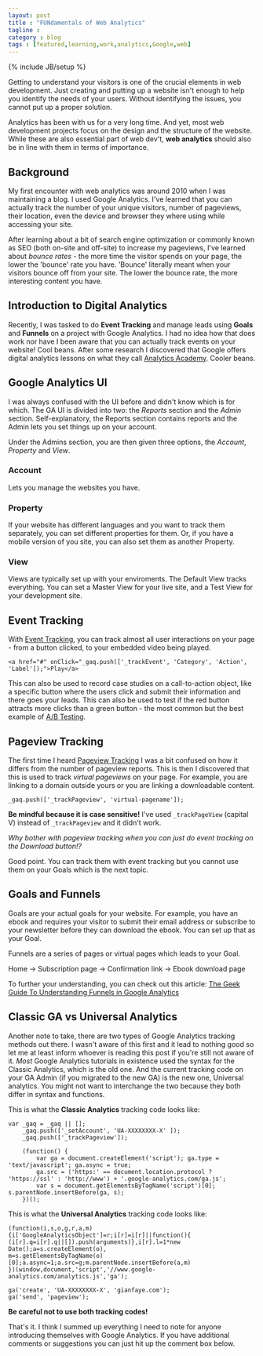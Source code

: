 ```yaml
---
layout: post
title : "FUNdamentals of Web Analytics"
tagline : 
category : blog
tags : [featured,learning,work,analytics,Google,web]
---
```

{% include JB/setup %}

Getting to understand your visitors is one of the crucial elements in web development. Just creating and putting up a website isn't enough to help you identify the needs of your users. Without identifying the issues, you cannot put up a proper solution. 

Analytics has been with us for a very long time. And yet, most web development projects focus on the design and the structure of the website. While these are also essential part of web dev't, **web analytics** should also be in line with them in terms of importance.


## Background

My first encounter with web analytics was around 2010 when I was maintaining a blog. I used Google Analytics. I've learned that you can actually track the number of your unique visitors, number of pageviews, their location, even the device and browser they where using while accessing your site.

After learning about a bit of search engine optimization or commonly known as SEO (both on-site and off-site) to increase my pageviews, I've learned about _bounce rates_ - the more time the visitor spends on your page, the lower the 'bounce' rate you have. 'Bounce' literally meant when your visitors bounce off from your site. The lower the bounce rate, the more interesting content you have.


## Introduction to Digital Analytics

Recently, I was tasked to do **Event Tracking** and manage leads using **Goals** and **Funnels** on a project with Google Analytics. I had no idea how that does work nor have I been aware that you can actually track events on your website! Cool beans. After some research I discovered that Google offers digital analytics lessons on what they call [Analytics Academy](https://analyticsacademy.withgoogle.com/course). Cooler beans.

## Google Analytics UI

I was always confused with the UI before and didn't know which is for which. The GA UI is divided into two: the *Reports* section and the *Admin* section. Self-explanatory, the Reports section contains reports and the Admin lets you set things up on your account. 

Under the Admins section, you are then given three options, the *Account*, *Property* and *View*.

### Account 
Lets you manage the websites you have.

### Property 
If your website has different languages and you want to track them separately, you can set different properties for them. Or, if you have a mobile version of you site, you can also set them as another Property.

### View
Views are typically set up with your enviroments. The Default View tracks everything. You can set a Master View for your live site, and a Test View for your development site.

## Event Tracking

With [Event Tracking](https://developers.google.com/analytics/devguides/collection/gajs/eventTrackerGuide), you can track almost all user interactions on your page - from a button clicked, to your embedded video being played. 

	<a href="#" onClick="_gaq.push(['_trackEvent', 'Category', 'Action', 'Label']);">Play</a>

This can also be used to record case studies on a call-to-action object, like a specific button where the users click and submit their information and there goes your leads. This can also be used to test if the red button attracts more clicks than a green button - the most common but the best example of [A/B Testing](http://www.smashingmagazine.com/2010/06/24/the-ultimate-guide-to-a-b-testing/).

## Pageview Tracking

The first time I heard [Pageview Tracking](https://developers.google.com/analytics/devguides/collection/gajs/methods/gaJSApiBasicConfiguration?csw=1#_gat.GA_Tracker_._trackPageview) I was a bit confused on how it differs from
the number of pageview reports. This is then I discovered that this is used to track *virtual pageviews* on your page. For example, you are linking to a domain outside yours or you are linking a downloadable content. 

	_gaq.push(['_trackPageview', 'virtual-pagename']);

**Be mindful because it is case sensitive!** I've used `_trackPageView` (capital V) instead of `_trackPageview` and it didn't work.

*Why bother with pageview tracking when you can just do event tracking on the Download button!?* 

Good point. You can track them with event tracking but you cannot use them on your Goals which is the next topic.

## Goals and Funnels

Goals are your actual goals for your website. For example, you have an ebook and requires your visitor to submit their email address or subscribe to your newsletter before they can download the ebook. You can set up that as your Goal.

Funnels are a series of pages or virtual pages which leads to your Goal. 

Home -> Subscription page -> Confirmation link -> Ebook download page

To further your understanding, you can check out this article: 
[The Geek Guide To Understanding Funnels in Google Analytics](http://www.seotakeaways.com/the-geek-guide-to-understanding-funnels-in-google-analytics/)

## Classic GA vs Universal Analytics

Another note to take, there are two types of Google Analytics tracking methods out there. I wasn't aware of this first and it lead to nothing good so let me at least inform whoever is reading this post if you're still not aware of it. *Most* Google Analytics tutorials in existence used the syntax for the Classic Analytics, which is the old one. And the current tracking code on your GA Admin (if you migrated to the new GA) is the new one, Universal analytics. You might not want to interchange the two because they both differ in syntax and functions.

This is what the **Classic Analytics** tracking code looks like:

	var _gaq = _gaq || [];
    	_gaq.push(['_setAccount', 'UA-XXXXXXXX-X' ]);
        _gaq.push(['_trackPageview']);

        (function() {
            var ga = document.createElement('script'); ga.type = 'text/javascript'; ga.async = true;
            ga.src = ('https:' == document.location.protocol ? 'https://ssl' : 'http://www') + '.google-analytics.com/ga.js';
            var s = document.getElementsByTagName('script')[0]; s.parentNode.insertBefore(ga, s);
        })();

This is what the **Universal Analytics** tracking code looks like:

	(function(i,s,o,g,r,a,m){i['GoogleAnalyticsObject']=r;i[r]=i[r]||function(){
	(i[r].q=i[r].q||[]).push(arguments)},i[r].l=1*new Date();a=s.createElement(o),
	m=s.getElementsByTagName(o)[0];a.async=1;a.src=g;m.parentNode.insertBefore(a,m)
	})(window,document,'script','//www.google-analytics.com/analytics.js','ga');

	ga('create', 'UA-XXXXXXXX-X', 'gianfaye.com');
 	ga('send', 'pageview');

**Be careful not to use both tracking codes!**

That's it. I think I summed up everything I need to note for anyone introducing themselves with Google Analytics. If you have additional comments or suggestions you can just hit up the comment box below.